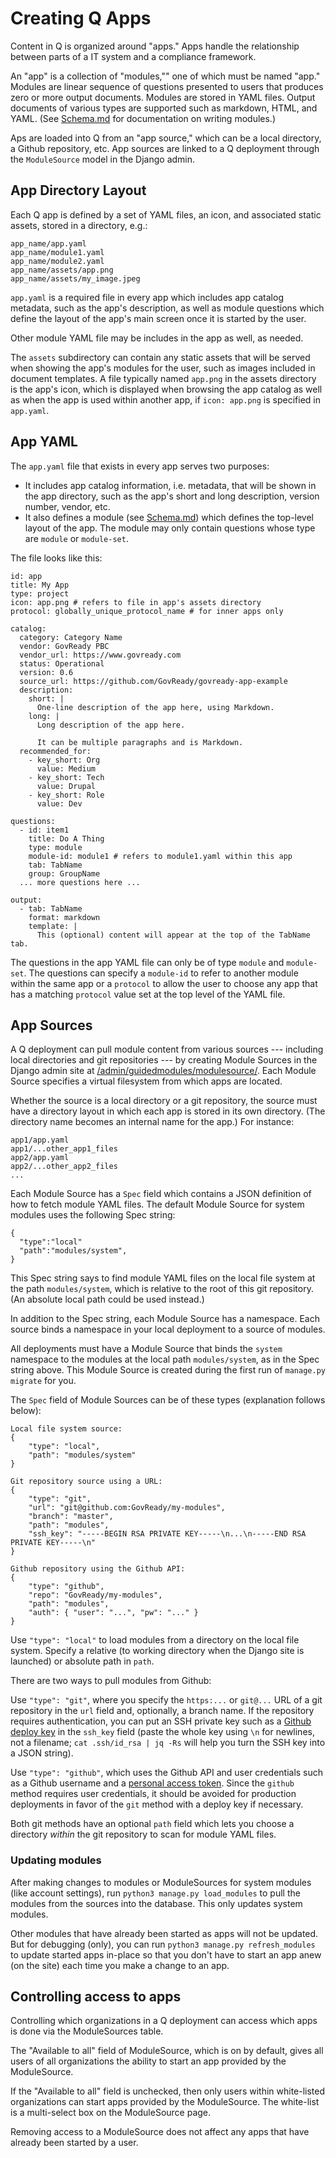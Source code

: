 # Creating Q Apps

Content in Q is organized around "apps." Apps handle the relationship between parts of a IT system and a compliance framework.

An "app" is a collection of "modules,"" one of which must be named "app." Modules are linear sequence of questions presented to users that produces zero or more output documents. Modules are stored in YAML files. Output documents of various types are supported such as markdown, HTML, and YAML. (See [Schema.md](Schema.md) for documentation on writing modules.)

Aps are loaded into Q from an "app source," which can be a local directory, a Github repository, etc. App sources are linked to a Q deployment through the `ModuleSource` model in the Django admin.

## App Directory Layout

Each Q app is defined by a set of YAML files, an icon, and associated static assets, stored in a directory, e.g.:

    app_name/app.yaml
    app_name/module1.yaml
    app_name/module2.yaml
    app_name/assets/app.png
    app_name/assets/my_image.jpeg

`app.yaml` is a required file in every app which includes app catalog metadata, such as the app's description, as well as module questions which define the layout of the app's main screen once it is started by the user.

Other module YAML file may be includes in the app as well, as needed.

The `assets` subdirectory can contain any static assets that will be served when showing the app's modules for the user, such as images included in document templates. A file typically named `app.png` in the assets directory is the app's icon, which is displayed when browsing the app catalog as well as when the app is used within another app, if `icon: app.png` is specified in `app.yaml`.


## App YAML

The `app.yaml` file that exists in every app serves two purposes:

* It includes app catalog information, i.e. metadata, that will be shown in the app directory, such as the app's short and long description, version number, vendor, etc.
* It also defines a module (see [Schema.md](Schema.md)) which defines the top-level layout of the app. The module may only contain questions whose type are `module` or `module-set`.

The file looks like this:

	id: app
	title: My App
	type: project
	icon: app.png # refers to file in app's assets directory
	protocol: globally_unique_protocol_name # for inner apps only

	catalog:
	  category: Category Name
	  vendor: GovReady PBC
	  vendor_url: https://www.govready.com
	  status: Operational
	  version: 0.6
	  source_url: https://github.com/GovReady/govready-app-example
	  description:
	    short: |
	      One-line description of the app here, using Markdown.
	    long: |
	      Long description of the app here.

	      It can be multiple paragraphs and is Markdown.
	  recommended_for:
	    - key_short: Org
	      value: Medium
	    - key_short: Tech
	      value: Drupal
	    - key_short: Role
	      value: Dev

	questions:
	  - id: item1
	    title: Do A Thing
	    type: module
	    module-id: module1 # refers to module1.yaml within this app
	    tab: TabName
	    group: GroupName
	  ... more questions here ...

	output:
	  - tab: TabName
	    format: markdown
	    template: |
	      This (optional) content will appear at the top of the TabName tab.

The questions in the app YAML file can only be of type `module` and `module-set`. The questions can specify a `module-id` to refer to another module within the same app or a `protocol` to allow the user to choose any app that has a matching `protocol` value set at the top level of the YAML file.


## App Sources

A Q deployment can pull module content from various sources --- including local directories and git repositories --- by creating Module Sources in the Django admin site at [/admin/guidedmodules/modulesource/](http://localhost:8000/admin/guidedmodules/modulesource/). Each Module Source specifies a virtual filesystem from which apps are located.

Whether the source is a local directory or a git repository, the source must have a directory layout in which each app is stored in its own directory. (The directory name becomes an internal name for the app.) For instance:

	app1/app.yaml
	app1/...other_app1_files
	app2/app.yaml
	app2/...other_app2_files
	...

Each Module Source has a `Spec` field which contains a JSON definition of how to fetch module YAML files. The default Module Source for system modules uses the following Spec string:

	{
	  "type":"local"
	  "path":"modules/system",
	}

This Spec string says to find module YAML files on the local file system at the path `modules/system`, which is relative to the root of this git repository. (An absolute local path could be used instead.)

In addition to the Spec string, each Module Source has a namespace. Each source binds a namespace in your local deployment to a source of modules.

All deployments must have a Module Source that binds the `system` namespace to the modules at the local path `modules/system`, as in the Spec string above. This Module Source is created during the first run of `manage.py migrate` for you.

The `Spec` field of Module Sources can be of these types (explanation follows below):

	Local file system source:
	{
		"type": "local",
		"path": "modules/system"
	}

	Git repository source using a URL:
	{
		"type": "git",
		"url": "git@github.com:GovReady/my-modules",
		"branch": "master",
		"path": "modules",
		"ssh_key": "-----BEGIN RSA PRIVATE KEY-----\n...\n-----END RSA PRIVATE KEY-----\n"
	}

	Github repository using the Github API:
	{
		"type": "github",
		"repo": "GovReady/my-modules",
		"path": "modules",
		"auth": { "user": "...", "pw": "..." }
	}

Use `"type": "local"` to load modules from a directory on the local file system. Specify a relative (to working directory when the Django site is launched) or absolute path in `path`.

There are two ways to pull modules from Github:

Use `"type": "git"`, where you specify the `https:...` or `git@...` URL of a git repository in the `url` field and, optionally, a branch name. If the repository requires authentication, you can put an SSH private key such as a [Github deploy key](https://developer.github.com/guides/managing-deploy-keys/) in the `ssh_key` field (paste the whole key using `\n` for newlines, not a filename; `cat .ssh/id_rsa | jq -Rs` will help you turn the SSH key into a JSON string).

Use `"type": "github"`, which uses the Github API and user credentials such as a Github username and a [personal access token](https://help.github.com/articles/creating-a-personal-access-token-for-the-command-line/). Since the `github` method requires user credentials, it should be avoided for production deployments in favor of the `git` method with a deploy key if necessary.

Both git methods have an optional `path` field which lets you choose a directory _within_ the git repository to scan for module YAML files.

### Updating modules

After making changes to modules or ModuleSources for system modules (like account settings), run `python3 manage.py load_modules` to pull the modules from the sources into the database. This only updates system modules.

Other modules that have already been started as apps will not be updated. But for debugging (only), you can run `python3 manage.py refresh_modules` to update started apps in-place so that you don't have to start an app anew (on the site) each time you make a change to an app.

## Controlling access to apps

Controlling which organizations in a Q deployment can access which apps is done via the ModuleSources table.

The "Available to all" field of ModuleSource, which is on by default, gives all users of all organizations the ability to start an app provided by the ModuleSource. 

If the "Available to all" field is unchecked, then only users within white-listed organizations can start apps provided by the ModuleSource. The white-list is a multi-select box on the ModuleSource page.

Removing access to a ModuleSource does not affect any apps that have already been started by a user.

